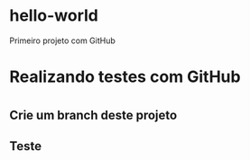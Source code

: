 # hello-world

Primeiro projeto com GitHub

<h1>Realizando testes com GitHub<h1>
<h2>Crie um branch deste projeto<h2>

Teste

